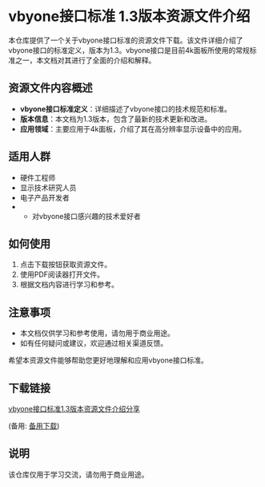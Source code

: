 # vbyone接口标准 1.3版本资源文件介绍

本仓库提供了一个关于vbyone接口标准的资源文件下载。该文件详细介绍了vbyone接口的标准定义，版本为1.3。vbyone接口是目前4k面板所使用的常规标准之一，本文档对其进行了全面的介绍和解释。

## 资源文件内容概述

- **vbyone接口标准定义**：详细描述了vbyone接口的技术规范和标准。
- **版本信息**：本文档为1.3版本，包含了最新的技术更新和改进。
- **应用领域**：主要应用于4k面板，介绍了其在高分辨率显示设备中的应用。

## 适用人群

- 硬件工程师
- 显示技术研究人员
- 电子产品开发者
- - 对vbyone接口感兴趣的技术爱好者

## 如何使用

1. 点击下载按钮获取资源文件。
2. 使用PDF阅读器打开文件。
3. 根据文档内容进行学习和参考。

## 注意事项

- 本文档仅供学习和参考使用，请勿用于商业用途。
- 如有任何疑问或建议，欢迎通过相关渠道反馈。

希望本资源文件能够帮助您更好地理解和应用vbyone接口标准。

## 下载链接
[vbyone接口标准1.3版本资源文件介绍分享](https://pan.quark.cn/s/d6fc8f1ff126) 

(备用: [备用下载](https://pan.baidu.com/s/1nGuv5FkwoAfwDsaRU0AKNA?pwd=1234))

## 说明

该仓库仅用于学习交流，请勿用于商业用途。

